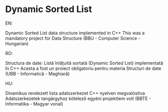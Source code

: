 # Dynamic Sorted List

EN:

Dynamic Sorted List data structure implemented in C++
This was a mandatory project for Data Structure (BBU - Computer Science - Hungarian)

RO:

Structura de date: Listă înlățuită sortată (Dynamic Sorted List) implementată în C++
Acesta a fost un proiect obligatoriu pentru materia Structuri de date (UBB - Informatică - Maghiară)

HU:

Dinamikus rendezett lista adatszerkezet C++ nyelven megvalósítva
Adatszerkezetek tangárgyhoz kötelező egyéni projekttem volt (BBTE - Informatika - Magyar vonal)

